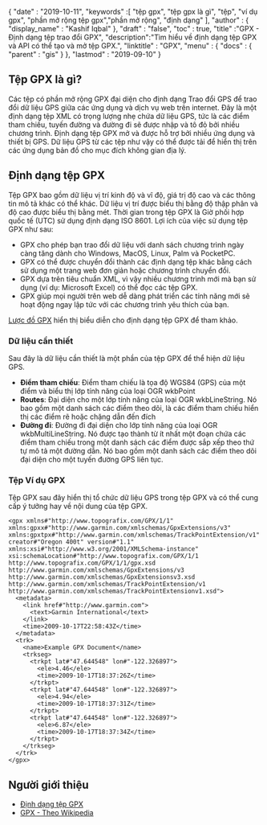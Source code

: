 {
  "date" : "2019-10-11",
  "keywords" :[ "tệp gpx", "tệp gpx là gì", "tệp", "ví dụ gpx", "phần mở rộng tệp gpx","phần mở rộng", "định dạng" ],
  "author" : {
    "display_name" : "Kashif Iqbal"
},
  "draft" : "false",
  "toc" : true,
  "title" :"GPX - Định dạng tệp trao đổi GPX",
  "description":"Tìm hiểu về định dạng tệp GPX và API có thể tạo và mở tệp GPX.",
  "linktitle" : "GPX",
  "menu" : {
    "docs" : {
      "parent" : "gis"
}
},
  "lastmod" : "2019-09-10"
}

## Tệp GPX là gì?

Các tệp có phần mở rộng GPX đại diện cho định dạng Trao đổi GPS để trao đổi dữ liệu GPS giữa các ứng dụng và dịch vụ web trên internet. Đây là một định dạng tệp XML có trọng lượng nhẹ chứa dữ liệu GPS, tức là các điểm tham chiếu, tuyến đường và đường đi sẽ được nhập và tô đỏ bởi nhiều chương trình. Định dạng tệp GPX mở và được hỗ trợ bởi nhiều ứng dụng và thiết bị GPS. Dữ liệu GPS từ các tệp như vậy có thể được tải để hiển thị trên các ứng dụng bản đồ cho mục đích không gian địa lý.

## Định dạng tệp GPX ##

Tệp GPX bao gồm dữ liệu vị trí kinh độ và vĩ độ, giá trị độ cao và các thông tin mô tả khác có thể khác. Dữ liệu vị trí được biểu thị bằng độ thập phân và độ cao được biểu thị bằng mét. Thời gian trong tệp GPX là Giờ phối hợp quốc tế (UTC) sử dụng định dạng ISO 8601. Lợi ích của việc sử dụng tệp GPX như sau:

* GPX cho phép bạn trao đổi dữ liệu với danh sách chương trình ngày càng tăng dành cho Windows, MacOS, Linux, Palm và PocketPC.
* GPX có thể được chuyển đổi thành các định dạng tệp khác bằng cách sử dụng một trang web đơn giản hoặc chương trình chuyển đổi.
* GPX dựa trên tiêu chuẩn XML, vì vậy nhiều chương trình mới mà bạn sử dụng (ví dụ: Microsoft Excel) có thể đọc các tệp GPX.
* GPX giúp mọi người trên web dễ dàng phát triển các tính năng mới sẽ hoạt động ngay lập tức với các chương trình yêu thích của bạn.

[Lược đồ GPX](https://www.topografix.com/GPX/1/1/gpx.xsd) hiển thị biểu diễn cho định dạng tệp GPX để tham khảo.

### Dữ liệu cần thiết ###

Sau đây là dữ liệu cần thiết là một phần của tệp GPX để thể hiện dữ liệu GPS.

* **Điểm tham chiếu**: Điểm tham chiếu là tọa độ WGS84 (GPS) của một điểm và biểu thị lớp tính năng của loại OGR wkbPoint
* **Routes**: Đại diện cho một lớp tính năng của loại OGR wkbLineString. Nó bao gồm một danh sách các điểm theo dõi, là các điểm tham chiếu hiển thị các điểm rẽ hoặc chặng dẫn đến đích
* **Đường đi**: Đường đi đại diện cho lớp tính năng của loại OGR wkbMultiLineString. Nó được tạo thành từ ít nhất một đoạn chứa các điểm tham chiếu trong một danh sách các điểm được sắp xếp theo thứ tự mô tả một đường dẫn. Nó bao gồm một danh sách các điểm theo dõi đại diện cho một tuyến đường GPS liên tục.

### Tệp Ví dụ GPX ###

Tệp GPX sau đây hiển thị tổ chức dữ liệu GPS trong tệp GPX và có thể cung cấp ý tưởng hay về nội dung của tệp GPX.

```
<gpx xmlns#"http://www.topografix.com/GPX/1/1" xmlns:gpxx#"http://www.garmin.com/xmlschemas/GpxExtensions/v3" xmlns:gpxtpx#"http://www.garmin.com/xmlschemas/TrackPointExtension/v1" creator#"Oregon 400t" version#"1.1" xmlns:xsi#"http://www.w3.org/2001/XMLSchema-instance" xsi:schemaLocation#"http://www.topografix.com/GPX/1/1 http://www.topografix.com/GPX/1/1/gpx.xsd http://www.garmin.com/xmlschemas/GpxExtensions/v3 http://www.garmin.com/xmlschemas/GpxExtensionsv3.xsd http://www.garmin.com/xmlschemas/TrackPointExtension/v1 http://www.garmin.com/xmlschemas/TrackPointExtensionv1.xsd">
  <metadata>
    <link href#"http://www.garmin.com">
      <text>Garmin International</text>
    </link>
    <time>2009-10-17T22:58:43Z</time>
  </metadata>
  <trk>
    <name>Example GPX Document</name>
    <trkseg>
      <trkpt lat#"47.644548" lon#"-122.326897">
        <ele>4.46</ele>
        <time>2009-10-17T18:37:26Z</time>
      </trkpt>
      <trkpt lat#"47.644548" lon#"-122.326897">
        <ele>4.94</ele>
        <time>2009-10-17T18:37:31Z</time>
      </trkpt>
      <trkpt lat#"47.644548" lon#"-122.326897">
        <ele>6.87</ele>
        <time>2009-10-17T18:37:34Z</time>
      </trkpt>
    </trkseg>
  </trk>
</gpx>
```

## Người giới thiệu ##

* [Định dạng tệp GPX](https://www.topografix.com/gpx.asp)
* [GPX - Theo Wikipedia](https://en.wikipedia.org/wiki/GPS_Exchange_Format)

